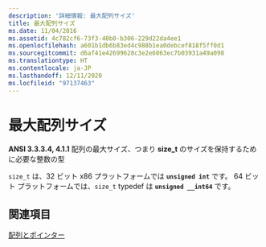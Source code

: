 ```yaml
---
description: '詳細情報: 最大配列サイズ'
title: 最大配列サイズ
ms.date: 11/04/2016
ms.assetid: 4c782cf6-73f3-40b0-b306-229d22da4ee1
ms.openlocfilehash: a601b1db6b83ed4c988b1ea0debcef818f5ff0d1
ms.sourcegitcommit: d6af41e42699628c3e2e6063ec7b03931a49a098
ms.translationtype: HT
ms.contentlocale: ja-JP
ms.lasthandoff: 12/11/2020
ms.locfileid: "97137463"
---
```

# <a name="largest-array-size"></a>最大配列サイズ

**ANSI 3.3.3.4, 4.1.1** 配列の最大サイズ、つまり **size_t** のサイズを保持するために必要な整数の型

`size_t` は、32 ビット x86 プラットフォームでは **`unsigned int`** です。 64 ビット プラットフォームでは、`size_t` typedef は **`unsigned __int64`** です。

## <a name="see-also"></a>関連項目

[配列とポインター](../c-language/arrays-and-pointers.md)
